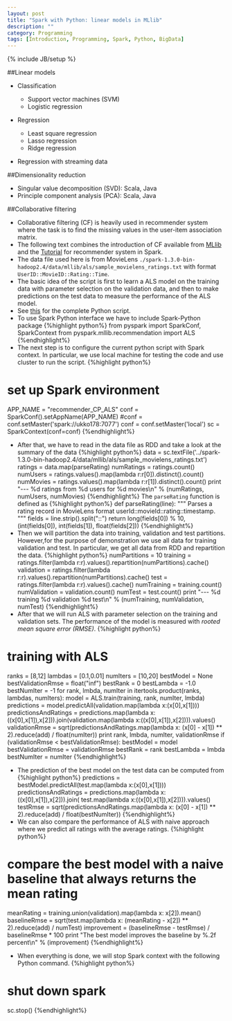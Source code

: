 ```yaml
---
layout: post
title: "Spark with Python: linear models in MLlib"
description: ""
category: Programming
tags: [Introduction, Programming, Spark, Python, BigData]
---
```

{% include JB/setup %}


<script type="text/javascript"
 src="http://cdn.mathjax.org/mathjax/latest/MathJax.js?config=TeX-AMS-MML_HTMLorMML">
</script>


##Linear models

   - Classification
       - Support vector machines (SVM)
       - Logistic regression

   - Regression
      - Least square regression
      - Lasso regression
      - Ridge regression

   - Regression with streaming data

##Dimensionality reduction

   - Singular value decomposition (SVD): Scala, Java
   - Principle component analysis (PCA): Scala, Java


##Collaborative filtering

- Collaborative filtering (CF) is heavily used in recommender system where the task is to find the missing values in the user-item association matrix.
- The following text combines the introduction of CF available from [MLlib](https://spark.apache.org/docs/latest/mllib-collaborative-filtering.html) and the [Tutorial](https://databricks-training.s3.amazonaws.com/movie-recommendation-with-mllib.html) for recommender system in Spark.
- The data file used here is from MovieLens `./spark-1.3.0-bin-hadoop2.4/data/mllib/als/sample_movielens_ratings.txt` with format `UserID::MovieID::Rating::Time`.
- The basic idea of the script is first to learn a ALS model on the training data with parameter selection on the validation data, and then to make predictions on the test data to measure the performance of the ALS model.
- See [this](http://hongyusu.github.io/files/recommender_CP_ALS.py) for the complete Python script.
- To use Spark Python interface we have to include Spark-Python package
{%highlight python%}
from pyspark import SparkConf, SparkContext
from pyspark.mllib.recommendation import ALS
{%endhighlight%}
- The next step is to configure the current python script with Spark context. In particular, we use local machine for testing the code and use cluster to run the script. 
{%highlight python%}
# set up Spark environment
APP_NAME = "recommender_CP_ALS"
conf = SparkConf().setAppName(APP_NAME)
#conf = conf.setMaster('spark://ukko178:7077')
conf = conf.setMaster('local')
sc = SparkContext(conf=conf)
{%endhighlight%}
- After that, we have to read in the data file as RDD and take a look at the summary of the data
{%highlight python%}
data = sc.textFile('../spark-1.3.0-bin-hadoop2.4/data/mllib/als/sample_movielens_ratings.txt')
ratings = data.map(parseRating)
numRatings  = ratings.count()
numUsers    = ratings.values().map(lambda r:r[0]).distinct().count()
numMovies   = ratings.values().map(lambda r:r[1]).distinct().count()
print "--- %d ratings from %d users for %d movies\n" % (numRatings, numUsers, numMovies)
{%endhighlight%}
The `parseRating` function is defined as
{%highlight python%}
def parseRating(line):
    """
    Parses a rating record in MovieLens format userId::movieId::rating::timestamp.
    """
    fields = line.strip().split("::")
    return long(fields[0]) % 10, (int(fields[0]), int(fields[1]), float(fields[2]))
{%endhighlight%}
- Then we will partition the data into training, validation and test partitions. However,for the purpose of demonstration we use all data for training validation and test. In particular, we get all data from RDD and repartition the data.
{%highlight python%}
numPartitions = 10
training    = ratings.filter(lambda r:r).values().repartition(numPartitions).cache()
validation  = ratings.filter(lambda r:r).values().repartition(numPartitions).cache()
test        = ratings.filter(lambda r:r).values().cache()
numTraining         = training.count()
numValidation       = validation.count()
numTest             = test.count()
print "--- %d training %d validation %d test\n" % (numTraining, numValidation, numTest)
{%endhighlight%}
- After that we will run ALS with parameter selection on the training and validation sets. The performance of the model is measured with _rooted mean square error (RMSE)_.
{%highlight python%}
# training with ALS
ranks       = [8,12]
lambdas     = [0.1,0.01]
numIters    = [10,20]
bestModel   = None
bestValidationRmse = float("inf")
bestRank    = 0
bestLambda  = -1.0
bestNumIter = -1
for rank, lmbda, numIter in itertools.product(ranks, lambdas, numIters):
    model                   = ALS.train(training, rank, numIter, lmbda)
    predictions             = model.predictAll(validation.map(lambda x:(x[0],x[1])))
    predictionsAndRatings   = predictions.map(lambda x:((x[0],x[1]),x[2])).join(validation.map(lambda x:((x[0],x[1]),x[2]))).values()
    validationRmse          = sqrt(predictionsAndRatings.map(lambda x: (x[0] - x[1]) ** 2).reduce(add) / float(numIter))
    print rank, lmbda, numIter, validationRmse
    if (validationRmse < bestValidationRmse):
        bestModel = model
        bestValidationRmse = validationRmse
        bestRank = rank
        bestLambda = lmbda
        bestNumIter = numIter
{%endhighlight%}
- The prediction of the best model on the test data can be computed from
{%highlight python%}
predictions                  = bestModel.predictAll(test.map(lambda x:(x[0],x[1])))
predictionsAndRatings        = predictions.map(lambda x:((x[0],x[1]),x[2])).join( test.map(lambda x:((x[0],x[1]),x[2]))).values()
testRmse                     = sqrt(predictionsAndRatings.map(lambda x: (x[0] - x[1]) ** 2).reduce(add) / float(bestNumIter))
{%endhighlight%}
- We can also compare the performance of ALS with naive approach where we predict all ratings with the average ratings.
{%highlight python%}
# compare the best model with a naive baseline that always returns the mean rating
meanRating = training.union(validation).map(lambda x: x[2]).mean()
baselineRmse = sqrt(test.map(lambda x: (meanRating - x[2]) ** 2).reduce(add) / numTest)
improvement = (baselineRmse - testRmse) / baselineRmse * 100
print "The best model improves the baseline by %.2f percent\n" % (improvement)
{%endhighlight%}
- When everything is done, we will stop Spark context with the following Python command.
{%highlight python%}
# shut down spark
sc.stop()
{%endhighlight%}











